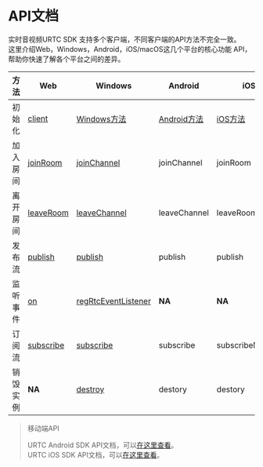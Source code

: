 # API文档

实时音视频URTC SDK 支持多个客户端，不同客户端的API方法不完全一致。    
这里介绍Web，Windows，Android，iOS/macOS这几个平台的核心功能 API，帮助你快速了解各个平台之间的差异。    

| 方法      | Web | Windows | Android | iOS |
|-|-|-|-|-|
| 初始化 | [client](https://github.com/ucloud/urtc-sdk-web#client)  | [Windows方法](https://docs.ucloud.cn/urtc/sdk/VideoStart)  | [Android方法](https://docs.ucloud.cn/urtc/sdk/VideoStart)  | [iOS方法](https://docs.ucloud.cn/urtc/sdk/VideoStart)  |
| 加入房间   | [joinRoom](https://github.com/ucloud/urtc-sdk-web#client-joinroom)  | [joinChannel](https://github.com/ucloud/urtc-win-demo/tree/master/doc#class-joinChannel)  | joinChannel  | joinRoom  |
| 离开房间   | [leaveRoom](https://github.com/ucloud/urtc-sdk-web#client-leaveroom)  | [leaveChannel](https://github.com/ucloud/urtc-win-demo/tree/master/doc#class-leaveChannel)  | leaveChannel  | leaveRoom  |
| 发布流     | [publish](https://github.com/ucloud/urtc-sdk-web#client-publish)  | [publish](https://github.com/ucloud/urtc-win-demo/tree/master/doc#class-publish)  | publish  | publish  |
| 监听事件   | [on](https://github.com/ucloud/urtc-sdk-web#client-on)  | [regRtcEventListener](https://github.com/ucloud/urtc-win-demo/tree/master/doc#class-regRtcEventListener)  | **NA**  | **NA**  |
| 订阅流     | [subscribe](https://github.com/ucloud/urtc-sdk-web#client-subscribe)  | [subscribe](https://github.com/ucloud/urtc-win-demo/tree/master/doc#class-subscribe)  | subscribe  | subscribeMethod  |
| 销毁实例   | **NA**  | [destroy](https://github.com/ucloud/urtc-win-demo/tree/master/doc#class-destroy)  | destory  | destory   |

> 移动端API
> 
> URTC Android SDK API文档，可以[在这里查看](https://github.com/ucloud/urtc-android-demo)。    
> URTC iOS SDK API文档，可以[在这里查看](https://github.com/ucloud/urtc-ios-demo)。
